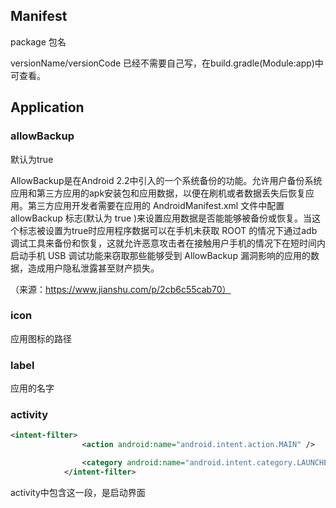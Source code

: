 ## Manifest

package 包名

versionName/versionCode 已经不需要自己写，在build.gradle(Module:app)中可查看。

## Application

### allowBackup

默认为true

AllowBackup是在Android 2.2中引入的一个系统备份的功能。允许用户备份系统应用和第三方应用的apk安装包和应用数据，以便在刷机或者数据丢失后恢复应用。第三方应用开发者需要在应用的 AndroidManifest.xml 文件中配置 allowBackup 标志(默认为 true )来设置应用数据是否能能够被备份或恢复。当这个标志被设置为true时应用程序数据可以在手机未获取 ROOT 的情况下通过adb调试工具来备份和恢复，这就允许恶意攻击者在接触用户手机的情况下在短时间内启动手机 USB 调试功能来窃取那些能够受到 AllowBackup 漏洞影响的应用的数据，造成用户隐私泄露甚至财产损失。

（来源：https://www.jianshu.com/p/2cb6c55cab70）

### icon

应用图标的路径

### label

应用的名字

### activity

```xml
<intent-filter>
                <action android:name="android.intent.action.MAIN" />

                <category android:name="android.intent.category.LAUNCHER" />
            </intent-filter>
```

activity中包含这一段，是启动界面

